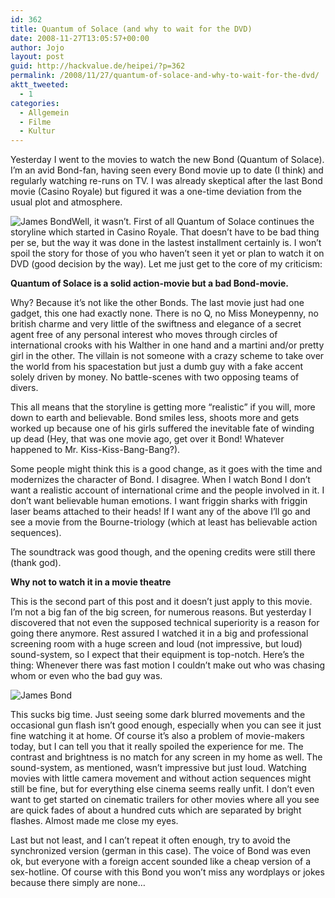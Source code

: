 ```yaml
---
id: 362
title: Quantum of Solace (and why to wait for the DVD)
date: 2008-11-27T13:05:57+00:00
author: Jojo
layout: post
guid: http://hackvalue.de/heipei/?p=362
permalink: /2008/11/27/quantum-of-solace-and-why-to-wait-for-the-dvd/
aktt_tweeted:
  - 1
categories:
  - Allgemein
  - Filme
  - Kultur
---
```

Yesterday I went to the movies to watch the new Bond (Quantum of Solace). I&#8217;m an avid Bond-fan, having seen every Bond movie up to date (I think) and regularly watching re-runs on TV. I was already skeptical after the last Bond movie (Casino Royale) but figured it was a one-time deviation from the usual plot and atmosphere.
  
<img src="/weblog/quantum_of_solace.jpg" alt="James Bond" class="alignleft" />Well, it wasn&#8217;t. First of all Quantum of Solace continues the storyline which started in Casino Royale. That doesn&#8217;t have to be bad thing per se, but the way it was done in the lastest installment certainly is. I won&#8217;t spoil the story for those of you who haven&#8217;t seen it yet or plan to watch it on DVD (good decision by the way). Let me just get to the core of my criticism:
  
**Quantum of Solace is a solid action-movie but a bad Bond-movie.**
  
Why? Because it&#8217;s not like the other Bonds. The last movie just had one gadget, this one had exactly none. There is no Q, no Miss Moneypenny, no british charme and very little of the swiftness and elegance of a secret agent free of any personal interest who moves through circles of international crooks with his Walther in one hand and a martini and/or pretty girl in the other. The villain is not someone with a crazy scheme to take over the world from his spacestation but just a dumb guy with a fake accent solely driven by money. No battle-scenes with two opposing teams of divers.
  
This all means that the storyline is getting more &#8220;realistic&#8221; if you will, more down to earth and believable. Bond smiles less, shoots more and gets worked up because one of his girls suffered the inevitable fate of winding up dead (Hey, that was one movie ago, get over it Bond! Whatever happened to Mr. Kiss-Kiss-Bang-Bang?).
  
Some people might think this is a good change, as it goes with the time and modernizes the character of Bond. I disagree. When I watch Bond I don&#8217;t want a realistic account of international crime and the people involved in it. I don&#8217;t want believable human emotions. I want friggin sharks with friggin laser beams attached to their heads! If I want any of the above I&#8217;ll go and see a movie from the Bourne-triology (which at least has believable action sequences).
  
The soundtrack was good though, and the opening credits were still there (thank god).
  
**Why not to watch it in a movie theatre**
  
This is the second part of this post and it doesn&#8217;t just apply to this movie. I&#8217;m not a big fan of the big screen, for numerous reasons. But yesterday I discovered that not even the supposed technical superiority is a reason for going there anymore. Rest assured I watched it in a big and professional screening room with a huge screen and loud (not impressive, but loud) sound-system, so I expect that their equipment is top-notch. Here&#8217;s the thing: Whenever there was fast motion I couldn&#8217;t make out who was chasing whom or even who the bad guy was.
  
<img src="/weblog/quantum_of_solace_action.jpg" alt="James Bond" class="aligncenter" />
  
This sucks big time. Just seeing some dark blurred movements and the occasional gun flash isn&#8217;t good enough, especially when you can see it just fine watching it at home. Of course it&#8217;s also a problem of movie-makers today, but I can tell you that it really spoiled the experience for me. The contrast and brightness is no match for any screen in my home as well. The sound-system, as mentioned, wasn&#8217;t impressive but just loud. Watching movies with little camera movement and without action sequences might still be fine, but for everything else cinema seems really unfit. I don&#8217;t even want to get started on cinematic trailers for other movies where all you see are quick fades of about a hundred cuts which are separated by bright flashes. Almost made me close my eyes.
  
Last but not least, and I can&#8217;t repeat it often enough, try to avoid the synchronized version (german in this case). The voice of Bond was even ok, but everyone with a foreign accent sounded like a cheap version of a sex-hotline. Of course with this Bond you won&#8217;t miss any wordplays or jokes because there simply are none&#8230;